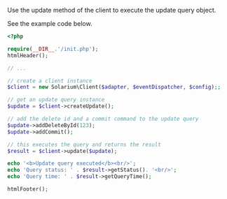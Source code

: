 Use the update method of the client to execute the update query object.

See the example code below.

```php
<?php

require(__DIR__.'/init.php');
htmlHeader();

// ...

// create a client instance
$client = new Solarium\Client($adapter, $eventDispatcher, $config);;

// get an update query instance
$update = $client->createUpdate();

// add the delete id and a commit command to the update query
$update->addDeleteById(123);
$update->addCommit();

// this executes the query and returns the result
$result = $client->update($update);

echo '<b>Update query executed</b><br/>';
echo 'Query status: ' . $result->getStatus(). '<br/>';
echo 'Query time: ' . $result->getQueryTime();

htmlFooter();

```
